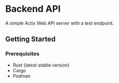 # Backend API

A simple Actix Web API server with a test endpoint.

## Getting Started

### Prerequisites

- Rust (latest stable version)
- Cargo
- Podman
